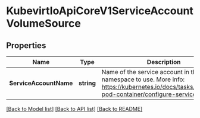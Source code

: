 # KubevirtIoApiCoreV1ServiceAccountVolumeSource

## Properties
Name | Type | Description | Notes
------------ | ------------- | ------------- | -------------
**ServiceAccountName** | **string** | Name of the service account in the pod&#39;s namespace to use. More info: https://kubernetes.io/docs/tasks/configure-pod-container/configure-service-account/ | [optional] [default to null]

[[Back to Model list]](../README.md#documentation-for-models) [[Back to API list]](../README.md#documentation-for-api-endpoints) [[Back to README]](../README.md)


